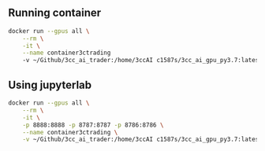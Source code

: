 ## Running container
```bash
docker run --gpus all \
	--rm \
	-it \
	--name container3ctrading 
	-v ~/Github/3cc_ai_trader:/home/3ccAI c1587s/3cc_ai_gpu_py3.7:latest
```



## Using jupyterlab
```bash
docker run --gpus all \
	--rm \
	-it \
	-p 8888:8888 -p 8787:8787 -p 8786:8786 \
	--name container3ctrading \
	-v ~/Github/3cc_ai_trader:/home/3ccAI c1587s/3cc_ai_gpu_py3.7:latest
```



